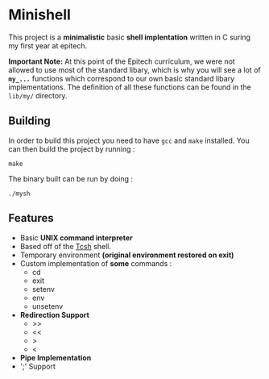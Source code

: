 # Minishell

This project is a **minimalistic** basic **shell implentation** written in C suring my first year at epitech.

**Important Note:** At this point of the Epitech curriculum, we were not allowed to use most of the standard libary, which is why you will see a lot of **```my_...```** functions which correspond to our own basic standard libary implementations.
The definition of all these functions can be found in the ```lib/my/``` directory.

## Building

In order to build this project you need to have ```gcc``` and ```make``` installed. You can then build the project by running :

```
make
```

The binary built can be run by doing :

```
./mysh
```

## Features

- Basic **UNIX command interpreter**
- Based off of the [Tcsh](https://en.wikipedia.org/wiki/Tcsh) shell.
- Temporary environment **(original environment restored on exit)**
- Custom implementation of **some** commands :
    - cd
    - exit
    - setenv
    - env
    - unsetenv
- **Redirection Support**
    - \>>
    - <<
    - \>
    - <
- **Pipe Implementation**
- ';' Support